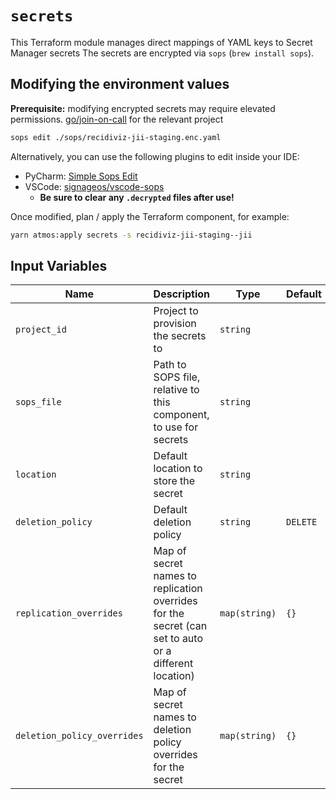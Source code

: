# `secrets`

This Terraform module manages direct mappings of YAML keys to Secret Manager secrets
The secrets are encrypted via `sops` (`brew install sops`).

## Modifying the environment values

**Prerequisite:** modifying encrypted secrets may require elevated
permissions. [go/join-on-call](https://go/join-on-call) for the relevant project

```bash
sops edit ./sops/recidiviz-jii-staging.enc.yaml
```

Alternatively, you can use the following plugins to edit inside your IDE:

* PyCharm: [Simple Sops Edit](https://plugins.jetbrains.com/plugin/21317-simple-sops-edit)
* VSCode: [signageos/vscode-sops](https://marketplace.visualstudio.com/items?itemName=signageos.signageos-vscode-sops)
    * **Be sure to clear any `.decrypted` files after use!**

Once modified, plan / apply the Terraform component, for example:

```bash
yarn atmos:apply secrets -s recidiviz-jii-staging--jii
```

## Input Variables

| Name                        | Description                                                                                           | Type          | Default  | Required |
|-----------------------------|-------------------------------------------------------------------------------------------------------|---------------|----------|:--------:|
| `project_id`                | Project to provision the secrets to                                                                   | `string`      |          |   yes    |
| `sops_file`                 | Path to SOPS file, relative to this component, to use for secrets                                     | `string`      |          |   yes    |
| `location`                  | Default location to store the secret                                                                  | `string`      |          |   yes    |
| `deletion_policy`           | Default deletion policy                                                                               | `string`      | `DELETE` |    no    |
| `replication_overrides`     | Map of secret names to replication overrides for the secret (can set to auto or a different location) | `map(string)` | `{}`     |    no    |
| `deletion_policy_overrides` | Map of secret names to deletion policy overrides for the secret                                       | `map(string)` | `{}`     |    no    |

